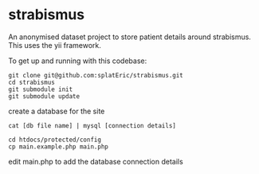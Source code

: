 # strabismus

An anonymised dataset project to store patient details around strabismus. This uses the yii framework.

To get up and running with this codebase:

    git clone git@github.com:splatEric/strabismus.git
    cd strabismus
    git submodule init
    git submodule update

create a database for the site

    cat [db file name] | mysql [connection details]

    cd htdocs/protected/config
    cp main.example.php main.php

edit main.php to add the database connection details

